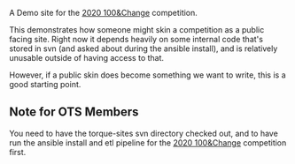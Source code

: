 A Demo site for the [2020 100&Change](../100Change2020/) competition.

This demonstrates how someone might skin a competition as a public facing
site.  Right now it depends heavily on some internal code that's stored in
svn (and asked about during the ansible install), and is relatively unusable
outside of having access to that.

However, if a public skin does become something we want to write, this is
a good starting point.

## Note for OTS Members

You need to have the torque-sites svn directory checked out, and to have
run the ansible install and etl pipeline for the
[2020 100&Change](../100Change2020/) competition first.
